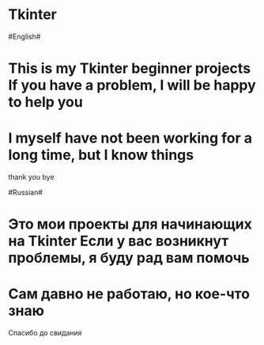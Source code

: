 # Tkinter

#English#
# This is my Tkinter beginner projects If you have a problem, I will be happy to help you
# I myself have not been working for a long time, but I know things
thank you
bye

#Russian#
# Это мои проекты для начинающих на Tkinter Если у вас возникнут проблемы, я буду рад вам помочь
# Сам давно не работаю, но кое-что знаю
Спасибо
до свидания
